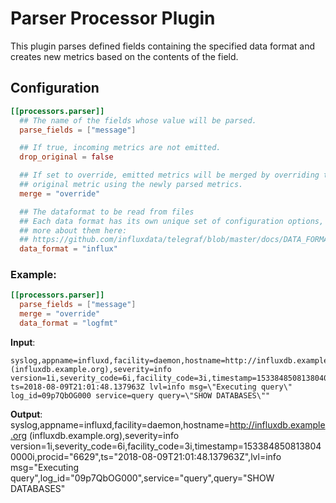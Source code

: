 # Parser Processor Plugin

This plugin parses defined fields containing the specified data format and
creates new metrics based on the contents of the field.

## Configuration
```toml
[[processors.parser]]
  ## The name of the fields whose value will be parsed.
  parse_fields = ["message"]

  ## If true, incoming metrics are not emitted.
  drop_original = false

  ## If set to override, emitted metrics will be merged by overriding the
  ## original metric using the newly parsed metrics.
  merge = "override"

  ## The dataformat to be read from files
  ## Each data format has its own unique set of configuration options, read
  ## more about them here:
  ## https://github.com/influxdata/telegraf/blob/master/docs/DATA_FORMATS_INPUT.md
  data_format = "influx"
```

### Example:

```toml
[[processors.parser]]
  parse_fields = ["message"]
  merge = "override"
  data_format = "logfmt"
```

**Input**:
```
syslog,appname=influxd,facility=daemon,hostname=http://influxdb.example.org (influxdb.example.org),severity=info version=1i,severity_code=6i,facility_code=3i,timestamp=1533848508138040000i,procid="6629",message=" ts=2018-08-09T21:01:48.137963Z lvl=info msg=\"Executing query\" log_id=09p7QbOG000 service=query query=\"SHOW DATABASES\""
```

**Output**:
syslog,appname=influxd,facility=daemon,hostname=http://influxdb.example.org (influxdb.example.org),severity=info version=1i,severity_code=6i,facility_code=3i,timestamp=1533848508138040000i,procid="6629",ts="2018-08-09T21:01:48.137963Z",lvl=info msg="Executing query",log_id="09p7QbOG000",service="query",query="SHOW DATABASES"
